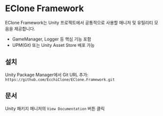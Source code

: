 # EClone Framework

EClone Framework는 Unity 프로젝트에서 공통적으로 사용할 매니저 및 유틸리티 모음을 제공합니다.

- GameManager, Logger 등 핵심 기능 포함
- UPM(Git) 또는 Unity Asset Store 배포 가능

## 설치
Unity Package Manager에서 Git URL 추가:
```https://github.com/EcchiClone/EClone.Framework.git```


## 문서
Unity 패키지 매니저의 `View Documentation` 버튼 클릭